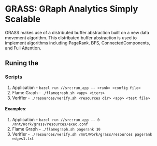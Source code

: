 # GRASS: GRaph Analytics Simply Scalable
GRASS makes use of a distributed buffer abstraction built on a new data movement algorithm. This distributed buffer abstraction is used to implement algorithms including PageRank, BFS, ConnectedComponents, and Full Attention.

## Runing the 
### Scripts
1. Application - `bazel run //src:run_app -- <rank> <config file>`
2. Flame Graph - `./flamegraph.sh <app> <iters>`
3. Verifier - `./resources/verify.sh <resources dir> <app> <test file>`

#### Examples:
1. Application - `bazel run //src:run_app -- 0 /mnt/Work/grass/resources/exec.conf`
2. Flame Graph - `./flamegraph.sh pagerank 10`
3. Verifier - `./resources/verify.sh /mnt/Work/grass/resources pagerank edges1.txt`
